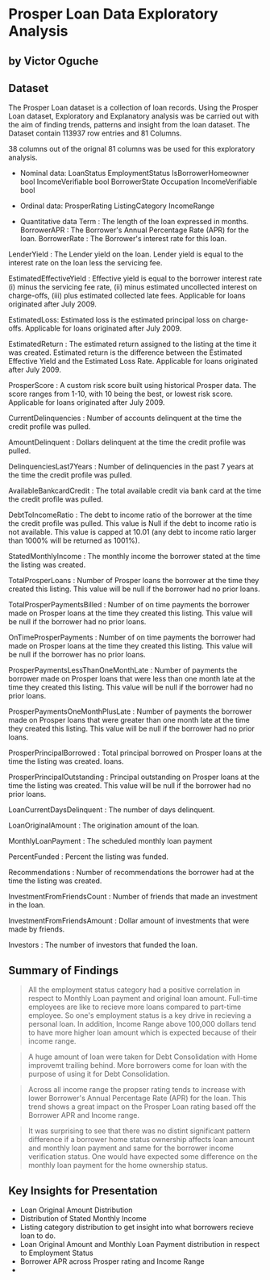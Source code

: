 # Prosper Loan Data Exploratory Analysis
## by Victor Oguche


## Dataset

The Prosper Loan dataset is a collection of loan records. Using the Prosper Loan dataset, Exploratory and Explanatory analysis was be carried out with the aim of finding trends, patterns and insight from the loan dataset. The Dataset contain 113937 row entries and 81 Columns. 

38 columns out of the orignal 81 columns was be used for this exploratory analysis.


- Nominal data:
LoanStatus
EmploymentStatus
IsBorrowerHomeowner bool
IncomeVerifiable bool
BorrowerState
Occupation
IncomeVerifiable bool

- Ordinal data:
ProsperRating
ListingCategory
IncomeRange



- Quantitative data
Term : 			The length of the loan expressed in months.
BorrowerAPR : 		The Borrower's Annual Percentage Rate (APR) for the loan.
BorrowerRate : 		The Borrower's interest rate for this loan.

LenderYield :		The Lender yield on the loan. Lender yield is equal to the interest rate on the loan less the servicing fee.	

EstimatedEffectiveYield : Effective yield is equal to the borrower interest rate (i) minus the servicing fee rate, (ii) minus estimated uncollected interest on 
charge-offs, (iii) plus estimated collected late fees.  Applicable for loans originated after July 2009.

EstimatedLoss: Estimated loss is the estimated principal loss on charge-offs. Applicable for loans originated after July 2009.

EstimatedReturn : The estimated return assigned to the listing at the time it was created. Estimated return is the difference between the Estimated
Effective Yield and the Estimated Loss Rate. Applicable for loans originated after July 2009.

ProsperScore : A custom risk score built using historical Prosper data. The score ranges from 1-10, with 10 being the best, or lowest risk score.  
Applicable for loans originated after July 2009.

CurrentDelinquencies : Number of accounts delinquent at the time the credit profile was pulled.

AmountDelinquent : Dollars delinquent at the time the credit profile was pulled.

DelinquenciesLast7Years : Number of delinquencies in the past 7 years at the time the credit profile was pulled.

AvailableBankcardCredit : The total available credit via bank card at the time the credit profile was pulled.

DebtToIncomeRatio : The debt to income ratio of the borrower at the time the credit profile was pulled. This value is Null if the debt to income ratio is not 
available. This value is capped at 10.01 (any debt to income ratio larger than 1000% will be returned as 1001%).


StatedMonthlyIncome : The monthly income the borrower stated at the time the listing was created.

TotalProsperLoans : Number of Prosper loans the borrower at the time they created this listing. This value will be null if the borrower had no prior loans.

TotalProsperPaymentsBilled : Number of on time payments the borrower made on Prosper loans at the time they created this listing. This value will be null if the 
borrower had no prior loans.

OnTimeProsperPayments : Number of on time payments the borrower had made on Prosper loans at the time they created this listing. This value will be null if 
the borrower has no prior loans.

ProsperPaymentsLessThanOneMonthLate : Number of payments the borrower made on Prosper loans that were less than one month late at the time they created this listing. 
This value will be null if the borrower had no prior loans.


ProsperPaymentsOneMonthPlusLate : Number of payments the borrower made on Prosper loans that were greater than one month late at the time they created this 
listing. This value will be null if the borrower had no prior loans.

ProsperPrincipalBorrowed : Total principal borrowed on Prosper loans at the time the listing was created. 
loans.

ProsperPrincipalOutstanding : Principal outstanding on Prosper loans at the time the listing was created. This value will be null if the borrower had no prior loans.

LoanCurrentDaysDelinquent : The number of days delinquent.

LoanOriginalAmount : The origination amount of the loan.

MonthlyLoanPayment : The scheduled monthly loan payment

PercentFunded : Percent the listing was funded.

Recommendations : Number of recommendations the borrower had at the time the listing was created.

InvestmentFromFriendsCount : Number of friends that made an investment in the loan.

InvestmentFromFriendsAmount : Dollar amount of investments that were made by friends.

Investors : The number of investors that funded the loan.

## Summary of Findings

> All the employment status category had a positive correlation in respect to Monthly Loan payment and original loan amount. Full-time employees are like to recieve more loans compared to part-time employee. So one's employment status is a key drive in recieving a personal loan. In addition, Income Range above 100,000 dollars tend to have more higher loan amount which is expected because of their income range.

>A huge amount of loan were taken for Debt Consolidation with Home improvemt trailing behind. More borrowers come for loan with the purpose of using it for Debt Consolidation.

> Across all income range the propser rating tends to increase with lower Borrower's Annual Percentage Rate (APR) for the loan. This trend shows a great impact on the Prosper Loan rating based off the Borrower APR and Income range.


> It was surprising to see that there was no distint significant pattern difference if a borrower home status ownership affects loan amount and monthly loan payment and same for the borrower income verification status. One would have expected some difference on the monthly loan payment for the home ownership status.

## Key Insights for Presentation

- Loan Original Amount Distribution
- Distribution of Stated Monthly Income
- Listing category distribution to get insight into what borrowers recieve loan to do.
- Loan Original Amount and Monthly Loan Payment distribution in respect to Employment Status
- Borrower APR across Prosper rating and Income Range
- 